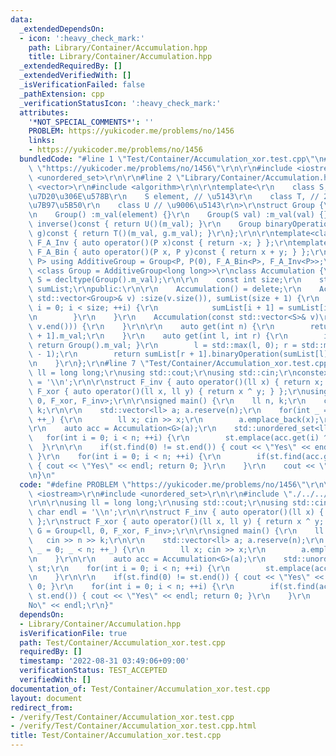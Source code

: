 ```yaml
---
data:
  _extendedDependsOn:
  - icon: ':heavy_check_mark:'
    path: Library/Container/Accumulation.hpp
    title: Library/Container/Accumulation.hpp
  _extendedRequiredBy: []
  _extendedVerifiedWith: []
  _isVerificationFailed: false
  _pathExtension: cpp
  _verificationStatusIcon: ':heavy_check_mark:'
  attributes:
    '*NOT_SPECIAL_COMMENTS*': ''
    PROBLEM: https://yukicoder.me/problems/no/1456
    links:
    - https://yukicoder.me/problems/no/1456
  bundledCode: "#line 1 \"Test/Container/Accumulation_xor.test.cpp\"\n#define PROBLEM\
    \ \"https://yukicoder.me/problems/no/1456\"\r\n\r\n#include <iostream>\r\n#include\
    \ <unordered_set>\r\n\r\n#line 2 \"Library/Container/Accumulation.hpp\"\n#include\
    \ <vector>\r\n#include <algorithm>\r\n\r\ntemplate<\r\n    class S,   // \u8981\
    \u7D20\u306E\u578B\r\n    S element, // \u5143\r\n    class T, // 2\u9805\u6F14\
    \u7B97\u5B50\r\n    class U // \u9006\u5143\r\n>\r\nstruct Group {\r\n    S m_val;\r\
    \n    Group() :m_val(element) {}\r\n    Group(S val) :m_val(val) {}\r\n    Group\
    \ inverse()const { return U()(m_val); }\r\n    Group binaryOperation(const Group&\
    \ g)const { return T()(m_val, g.m_val); }\r\n};\r\n\r\ntemplate<class P> struct\
    \ F_A_Inv { auto operator()(P x)const { return -x; } };\r\ntemplate<class P> struct\
    \ F_A_Bin { auto operator()(P x, P y)const { return x + y; } };\r\ntemplate<class\
    \ P> using AdditiveGroup = Group<P, P(0), F_A_Bin<P>, F_A_Inv<P>>;\r\n\r\ntemplate\
    \ <class Group = AdditiveGroup<long long>>\r\nclass Accumulation {\r\n    using\
    \ S = decltype(Group().m_val);\r\n\r\n    const int size;\r\n    std::vector<Group>\
    \ sumList;\r\npublic:\r\n\r\n    Accumulation() = delete;\r\n    Accumulation(const\
    \ std::vector<Group>& v) :size(v.size()), sumList(size + 1) {\r\n        for(int\
    \ i = 0; i < size; ++i) {\r\n            sumList[i + 1] = sumList[i].binaryOperation(v[i]);\r\
    \n        }\r\n    }\r\n    Accumulation(const std::vector<S>& v)\r\n        :Accumulation(std::vector<Group>(v.begin(),\
    \ v.end())) {\r\n    }\r\n\r\n    auto get(int n) {\r\n        return sumList[n\
    \ + 1].m_val;\r\n    }\r\n    auto get(int l, int r) {\r\n        if(r < l) {\
    \ return Group().m_val; }\r\n        l = std::max(l, 0); r = std::min(r, size\
    \ - 1);\r\n        return sumList[r + 1].binaryOperation(sumList[l].inverse()).m_val;\r\
    \n    }\r\n};\r\n#line 7 \"Test/Container/Accumulation_xor.test.cpp\"\n\r\nusing\
    \ ll = long long;\r\nusing std::cout;\r\nusing std::cin;\r\nconstexpr char endl\
    \ = '\\n';\r\n\r\nstruct F_inv { auto operator()(ll x) { return x; } };\r\nstruct\
    \ F_xor { auto operator()(ll x, ll y) { return x ^ y; } };\r\nusing G = Group<ll,\
    \ 0, F_xor, F_inv>;\r\n\r\nsigned main() {\r\n    ll n, k;\r\n    cin >> n >>\
    \ k;\r\n\r\n    std::vector<ll> a; a.reserve(n);\r\n    for(int _ = 0; _ < n;\
    \ ++_) {\r\n        ll x; cin >> x;\r\n        a.emplace_back(x);\r\n    }\r\n\
    \r\n    auto acc = Accumulation<G>(a);\r\n    std::unordered_set<ll> st;\r\n \
    \   for(int i = 0; i < n; ++i) {\r\n        st.emplace(acc.get(i) ^ k);\r\n  \
    \  }\r\n\r\n    if(st.find(0) != st.end()) { cout << \"Yes\" << endl; return 0;\
    \ }\r\n    for(int i = 0; i < n; ++i) {\r\n        if(st.find(acc.get(i)) != st.end())\
    \ { cout << \"Yes\" << endl; return 0; }\r\n    }\r\n    cout << \"No\" << endl;\r\
    \n}\n"
  code: "#define PROBLEM \"https://yukicoder.me/problems/no/1456\"\r\n\r\n#include\
    \ <iostream>\r\n#include <unordered_set>\r\n\r\n#include \"./../../Library/Container/Accumulation.hpp\"\
    \r\n\r\nusing ll = long long;\r\nusing std::cout;\r\nusing std::cin;\r\nconstexpr\
    \ char endl = '\\n';\r\n\r\nstruct F_inv { auto operator()(ll x) { return x; }\
    \ };\r\nstruct F_xor { auto operator()(ll x, ll y) { return x ^ y; } };\r\nusing\
    \ G = Group<ll, 0, F_xor, F_inv>;\r\n\r\nsigned main() {\r\n    ll n, k;\r\n \
    \   cin >> n >> k;\r\n\r\n    std::vector<ll> a; a.reserve(n);\r\n    for(int\
    \ _ = 0; _ < n; ++_) {\r\n        ll x; cin >> x;\r\n        a.emplace_back(x);\r\
    \n    }\r\n\r\n    auto acc = Accumulation<G>(a);\r\n    std::unordered_set<ll>\
    \ st;\r\n    for(int i = 0; i < n; ++i) {\r\n        st.emplace(acc.get(i) ^ k);\r\
    \n    }\r\n\r\n    if(st.find(0) != st.end()) { cout << \"Yes\" << endl; return\
    \ 0; }\r\n    for(int i = 0; i < n; ++i) {\r\n        if(st.find(acc.get(i)) !=\
    \ st.end()) { cout << \"Yes\" << endl; return 0; }\r\n    }\r\n    cout << \"\
    No\" << endl;\r\n}"
  dependsOn:
  - Library/Container/Accumulation.hpp
  isVerificationFile: true
  path: Test/Container/Accumulation_xor.test.cpp
  requiredBy: []
  timestamp: '2022-08-31 03:49:06+09:00'
  verificationStatus: TEST_ACCEPTED
  verifiedWith: []
documentation_of: Test/Container/Accumulation_xor.test.cpp
layout: document
redirect_from:
- /verify/Test/Container/Accumulation_xor.test.cpp
- /verify/Test/Container/Accumulation_xor.test.cpp.html
title: Test/Container/Accumulation_xor.test.cpp
---
```


